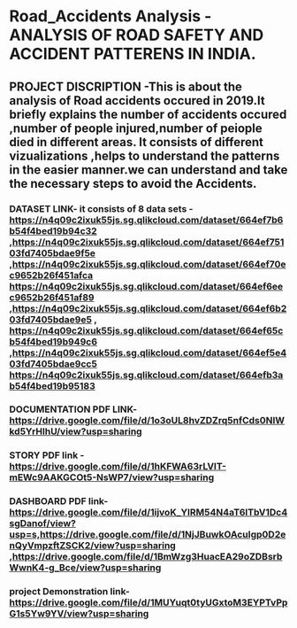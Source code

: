 # Road_Accidents Analysis - ANALYSIS OF ROAD SAFETY AND  ACCIDENT PATTERENS IN INDIA.
## PROJECT DISCRIPTION -This is about the analysis of Road accidents occured in 2019.It briefly explains the number of accidents occured ,number of people injured,number of peiople died in different areas. It consists of different vizualizations ,helps to understand the patterns in the easier manner.we can understand and take the necessary steps to avoid the Accidents.
### DATASET LINK- it consists of 8 data sets -https://n4q09c2ixuk55js.sg.qlikcloud.com/dataset/664ef7b6b54f4bed19b94c32 ,https://n4q09c2ixuk55js.sg.qlikcloud.com/dataset/664ef75103fd7405bdae9f5e ,https://n4q09c2ixuk55js.sg.qlikcloud.com/dataset/664ef70ec9652b26f451afca                    https://n4q09c2ixuk55js.sg.qlikcloud.com/dataset/664ef6eec9652b26f451af89 ,https://n4q09c2ixuk55js.sg.qlikcloud.com/dataset/664ef6b203fd7405bdae9e5 ,                     https://n4q09c2ixuk55js.sg.qlikcloud.com/dataset/664ef65cb54f4bed19b949c6 ,https://n4q09c2ixuk55js.sg.qlikcloud.com/dataset/664ef5e403fd7405bdae9cc5                    https://n4q09c2ixuk55js.sg.qlikcloud.com/dataset/664efb3ab54f4bed19b95183
### DOCUMENTATION PDF LINK-https://drive.google.com/file/d/1o3oUL8hvZDZrq5nfCds0NIWkd5YrHlhU/view?usp=sharing
### STORY PDF link -https://drive.google.com/file/d/1hKFWA63rLVIT-mEWc9AAKGCOt5-NsWP7/view?usp=sharing
### DASHBOARD PDF link-https://drive.google.com/file/d/1ijvoK_YIRM54N4aT6lTbV1Dc4sgDanof/view?usp=s,https://drive.google.com/file/d/1NjJBuwkOAcuIgp0D2enQyVmpzftZSCK2/view?usp=sharing ,https://drive.google.com/file/d/1BmWzg3HuacEA29oZDBsrbWwnK4-g_Bce/view?usp=sharing
### project Demonstration link-https://drive.google.com/file/d/1MUYuqt0tyUGxtoM3EYPTvPpG1s5Yw9YV/view?usp=sharing
